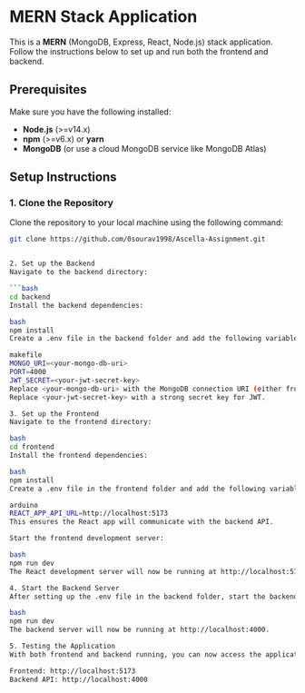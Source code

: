 # MERN Stack Application

This is a **MERN** (MongoDB, Express, React, Node.js) stack application. Follow the instructions below to set up and run both the frontend and backend.

## Prerequisites

Make sure you have the following installed:
- **Node.js** (>=v14.x)
- **npm** (>=v6.x) or **yarn**
- **MongoDB** (or use a cloud MongoDB service like MongoDB Atlas)

## Setup Instructions

### 1. Clone the Repository

Clone the repository to your local machine using the following command:

```bash
git clone https://github.com/0sourav1998/Ascella-Assignment.git


2. Set up the Backend
Navigate to the backend directory:

```bash
cd backend
Install the backend dependencies:

bash
npm install
Create a .env file in the backend folder and add the following variables (adjust according to your setup):

makefile
MONGO_URI=<your-mongo-db-uri>
PORT=4000
JWT_SECRET=<your-jwt-secret-key>
Replace <your-mongo-db-uri> with the MongoDB connection URI (either from a local database or MongoDB Atlas).
Replace <your-jwt-secret-key> with a strong secret key for JWT.

3. Set up the Frontend
Navigate to the frontend directory:

bash
cd frontend
Install the frontend dependencies:

bash
npm install
Create a .env file in the frontend folder and add the following variable:

arduino
REACT_APP_API_URL=http://localhost:5173
This ensures the React app will communicate with the backend API.

Start the frontend development server:

bash
npm run dev
The React development server will now be running at http://localhost:5173.

4. Start the Backend Server
After setting up the .env file in the backend folder, start the backend server:

bash
npm run dev
The backend server will now be running at http://localhost:4000.

5. Testing the Application
With both frontend and backend running, you can now access the application:

Frontend: http://localhost:5173
Backend API: http://localhost:4000